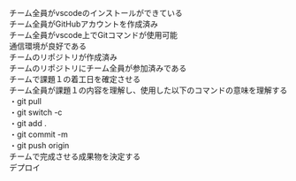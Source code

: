 チーム全員がvscodeのインストールができている <br />
チーム全員がGitHubアカウントを作成済み <br />
チーム全員がvscode上でGitコマンドが使用可能 <br />
通信環境が良好である <br />
チームのリポジトリが作成済み <br />
チームのリポジトリにチーム全員が参加済みである <br />
チームで課題１の着工日を確定させる <br />
チーム全員が課題１の内容を理解し、使用した以下のコマンドの意味を理解する <br />
・git pull <br />
・git switch -c <br />
・git add . <br />
・git commit -m <br />
・git push origin <br />
チームで完成させる成果物を決定する <br />
デプロイ <br />
